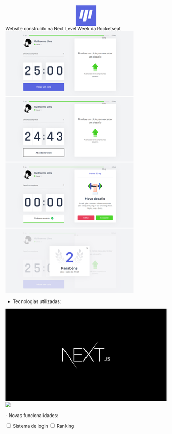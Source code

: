 <div style="display: flex; justify-content: center; align-items: center;">
  <img src="https://github.com/SirGuiL/moveit/blob/main/public/favicon.png?raw=true">
</div>
Website construído na Next Level Week da Rocketseat 

<img src="https://github.com/SirGuiL/moveit/blob/main/public/prints/img1.png?raw=true" width="400px">
<img src="https://github.com/SirGuiL/moveit/blob/main/public/prints/img2.png?raw=true" width="400px">
<img src="https://github.com/SirGuiL/moveit/blob/main/public/prints/img3.png?raw=true" width="400px">
<img src="https://github.com/SirGuiL/moveit/blob/main/public/prints/img4.png?raw=true" width="400px">

- Tecnologias utilizadas:
<img src="/public/prints/nextjs.png">
<img src="/public/prints/reactjs.jpg">

<p> - Novas funcionalidades: </p>
<input type="checkbox"> Sistema de login
<input type="checkbox"> Ranking
